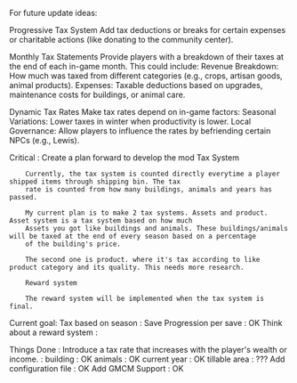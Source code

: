 For future update ideas:

Progressive Tax System 
    Add tax deductions or breaks for certain expenses or charitable actions (like donating to the community center).

Monthly Tax Statements
    Provide players with a breakdown of their taxes at the end of each in-game month. This could include:
        Revenue Breakdown: How much was taxed from different categories (e.g., crops, artisan goods, animal products).
        Expenses: Taxable deductions based on upgrades, maintenance costs for buildings, or animal care.

Dynamic Tax Rates
    Make tax rates depend on in-game factors:
        Seasonal Variations: Lower taxes in winter when productivity is lower.
        Local Governance: Allow players to influence the rates by befriending certain NPCs (e.g., Lewis).

Critical :
    Create a plan forward to develop the mod
        Tax System

        Currently, the tax system is counted directly everytime a player shipped items through shipping bin. The tax
        rate is counted from how many buildings, animals and years has passed. 

        My current plan is to make 2 tax systems. Assets and product. Asset system is a tax system based on how much
        Assets you got like buildings and animals. These buildings/animals will be taxed at the end of every season based on a percentage
        of the building's price.

        The second one is product. where it's tax according to like product category and its quality. This needs more research.

        Reward system

        The reward system will be implemented when the tax system is final.



Current goal:
    Tax based on season : 
    Save Progression per save : OK
    Think about a reward system :

Things Done :
    Introduce a tax rate that increases with the player's wealth or income. :
        building : OK
        animals : OK
        current year : OK
        tillable area : ???
    Add configuration file : OK
    Add GMCM Support : OK